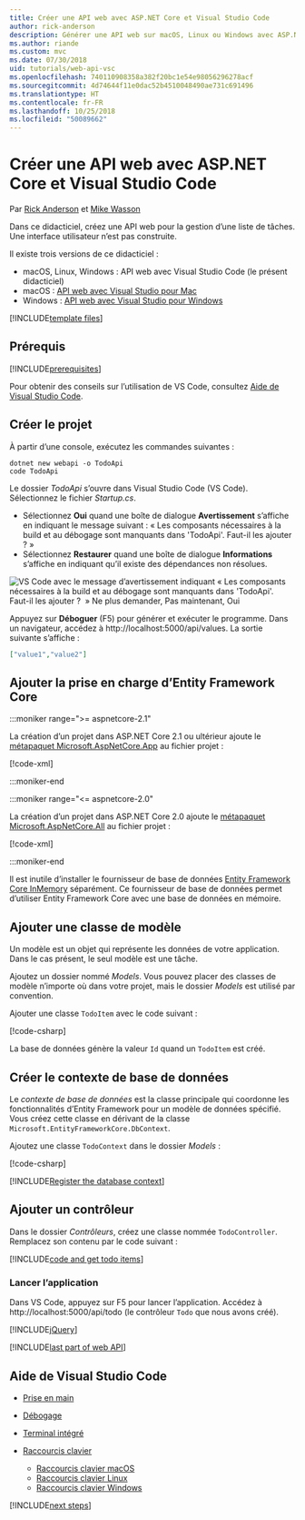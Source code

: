 ```yaml
---
title: Créer une API web avec ASP.NET Core et Visual Studio Code
author: rick-anderson
description: Générer une API web sur macOS, Linux ou Windows avec ASP.NET Core MVC et Visual Studio Code
ms.author: riande
ms.custom: mvc
ms.date: 07/30/2018
uid: tutorials/web-api-vsc
ms.openlocfilehash: 740110908358a382f20bc1e54e98056296278acf
ms.sourcegitcommit: 4d74644f11e0dac52b4510048490ae731c691496
ms.translationtype: HT
ms.contentlocale: fr-FR
ms.lasthandoff: 10/25/2018
ms.locfileid: "50089662"
---
```

# <a name="create-a-web-api-with-aspnet-core-and-visual-studio-code"></a>Créer une API web avec ASP.NET Core et Visual Studio Code

Par [Rick Anderson](https://twitter.com/RickAndMSFT) et [Mike Wasson](https://github.com/mikewasson)

Dans ce didacticiel, créez une API web pour la gestion d’une liste de tâches. Une interface utilisateur n’est pas construite.

Il existe trois versions de ce didacticiel :

* macOS, Linux, Windows : API web avec Visual Studio Code (le présent didacticiel)
* macOS : [API web avec Visual Studio pour Mac](xref:tutorials/first-web-api-mac)
* Windows : [API web avec Visual Studio pour Windows](xref:tutorials/first-web-api)

<!-- WARNING: The code AND images in this doc are used by uid: tutorials/web-api-vsc, tutorials/first-web-api-mac and tutorials/first-web-api. If you change any code/images in this tutorial, update uid: tutorials/web-api-vsc -->

[!INCLUDE[template files](../includes/webApi/intro.md)]

## <a name="prerequisites"></a>Prérequis

[!INCLUDE[prerequisites](~/includes/net-core-prereqs-vscode.md)]

Pour obtenir des conseils sur l’utilisation de VS Code, consultez [Aide de Visual Studio Code](#visual-studio-code-help).

## <a name="create-the-project"></a>Créer le projet

À partir d’une console, exécutez les commandes suivantes :

```console
dotnet new webapi -o TodoApi
code TodoApi
```

Le dossier *TodoApi* s’ouvre dans Visual Studio Code (VS Code). Sélectionnez le fichier *Startup.cs*.

* Sélectionnez **Oui** quand une boîte de dialogue **Avertissement** s’affiche en indiquant le message suivant : « Les composants nécessaires à la build et au débogage sont manquants dans 'TodoApi'. Faut-il les ajouter ? »
* Sélectionnez **Restaurer** quand une boîte de dialogue **Informations** s’affiche en indiquant qu’il existe des dépendances non résolues.

<!-- uid: tutorials/first-mvc-app-xplat/start-mvc uses the pic below. If you change it, make sure it's consistent -->

![VS Code avec le message d’avertissement indiquant « Les composants nécessaires à la build et au débogage sont manquants dans 'TodoApi'. Faut-il les ajouter ?  » Ne plus demander, Pas maintenant, Oui](web-api-vsc/_static/vsc_restore.png)

Appuyez sur **Déboguer** (F5) pour générer et exécuter le programme. Dans un navigateur, accédez à http://localhost:5000/api/values. La sortie suivante s’affiche :

```json
["value1","value2"]
```



## <a name="add-support-for-entity-framework-core"></a>Ajouter la prise en charge d’Entity Framework Core

:::moniker range=">= aspnetcore-2.1"

La création d’un projet dans ASP.NET Core 2.1 ou ultérieur ajoute le [métapaquet Microsoft.AspNetCore.App](xref:fundamentals/metapackage-app) au fichier projet :

[!code-xml[](first-web-api/samples/2.1/TodoApi/TodoApi.csproj?name=snippet_Metapackage&highlight=2)]

:::moniker-end

:::moniker range="<= aspnetcore-2.0"

La création d’un projet dans ASP.NET Core 2.0 ajoute le [métapaquet Microsoft.AspNetCore.All](xref:fundamentals/metapackage) au fichier projet :

[!code-xml[](first-web-api/samples/2.0/TodoApi/TodoApi.csproj?name=snippet_Metapackage&highlight=2)]

:::moniker-end

Il est inutile d’installer le fournisseur de base de données [Entity Framework Core InMemory](/ef/core/providers/in-memory/) séparément. Ce fournisseur de base de données permet d’utiliser Entity Framework Core avec une base de données en mémoire.

## <a name="add-a-model-class"></a>Ajouter une classe de modèle

Un modèle est un objet qui représente les données de votre application. Dans le cas présent, le seul modèle est une tâche.

Ajoutez un dossier nommé *Models*. Vous pouvez placer des classes de modèle n’importe où dans votre projet, mais le dossier *Models* est utilisé par convention.

Ajouter une classe `TodoItem` avec le code suivant :

[!code-csharp[](first-web-api/samples/2.0/TodoApi/Models/TodoItem.cs)]

La base de données génère la valeur `Id` quand un `TodoItem` est créé.

## <a name="create-the-database-context"></a>Créer le contexte de base de données

Le *contexte de base de données* est la classe principale qui coordonne les fonctionnalités d’Entity Framework pour un modèle de données spécifié. Vous créez cette classe en dérivant de la classe `Microsoft.EntityFrameworkCore.DbContext`.

Ajoutez une classe `TodoContext` dans le dossier *Models* :

[!code-csharp[](first-web-api/samples/2.0/TodoApi/Models/TodoContext.cs)]

[!INCLUDE[Register the database context](../includes/webApi/register_dbContext.md)]

## <a name="add-a-controller"></a>Ajouter un contrôleur

Dans le dossier *Contrôleurs*, créez une classe nommée `TodoController`. Remplacez son contenu par le code suivant :

[!INCLUDE[code and get todo items](../includes/webApi/getTodoItems.md)]

### <a name="launch-the-app"></a>Lancer l’application

Dans VS Code, appuyez sur F5 pour lancer l’application. Accédez à http://localhost:5000/api/todo (le contrôleur `Todo` que nous avons créé).

[!INCLUDE[jQuery](../includes/webApi/add-jquery.md)]

[!INCLUDE[last part of web API](../includes/webApi/end.md)]

## <a name="visual-studio-code-help"></a>Aide de Visual Studio Code

* [Prise en main](https://code.visualstudio.com/docs)
* [Débogage](https://code.visualstudio.com/docs/editor/debugging)
* [Terminal intégré](https://code.visualstudio.com/docs/editor/integrated-terminal)
* [Raccourcis clavier](https://code.visualstudio.com/docs/getstarted/keybindings#_keyboard-shortcuts-reference)

  * [Raccourcis clavier macOS](https://code.visualstudio.com/shortcuts/keyboard-shortcuts-macos.pdf)
  * [Raccourcis clavier Linux](https://code.visualstudio.com/shortcuts/keyboard-shortcuts-linux.pdf)
  * [Raccourcis clavier Windows](https://code.visualstudio.com/shortcuts/keyboard-shortcuts-windows.pdf)

[!INCLUDE[next steps](../includes/webApi/next.md)]
